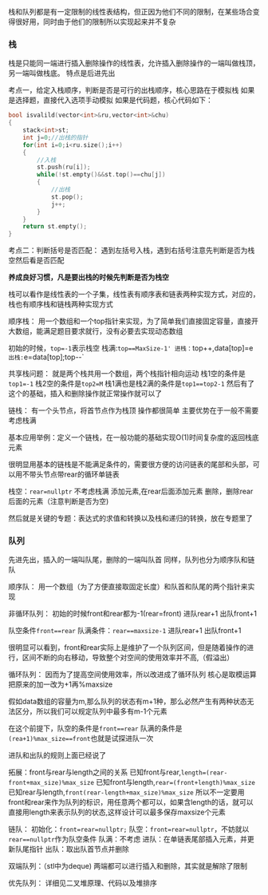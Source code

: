 栈和队列都是有一定限制的线性表结构，但正因为他们不同的限制，在某些场合变得很好用，同时由于他们的限制所以实现起来并不复杂
### 栈
栈是只能同一端进行插入删除操作的线性表，允许插入删除操作的一端叫做栈顶，另一端叫做栈底。
特点是后进先出

考点一，给定入栈顺序，判断是否是可行的出栈顺序，核心思路在于模拟栈
如果是选择题，直接代入选项手动模拟
如果是代码题，核心代码如下：
```cpp
bool isvalild(vector<int>&ru,vector<int>&chu)
{
	stack<int>st;
	int j=0;//出栈的指针
	for(int i=0;i<ru.size();i++)
	{
		//入栈
		st.push(ru[i]);
		while(!st.empty()&&st.top()==chu[j])
		{
			//出栈
			st.pop();
			j++;
		}
	}
	return st.empty();
}
```
考点二：判断括号是否匹配：
遇到左括号入栈，遇到右括号注意先判断是否为栈空然后看是否匹配

**养成良好习惯，凡是要出栈的时候先判断是否为栈空**

栈可以看作是线性表的一个子集，线性表有顺序表和链表两种实现方式，对应的，栈也有顺序栈和链栈两种实现方式

顺序栈：
用一个数组和一个top指针来实现，为了简单我们直接固定容量，直接开大数组，能满足题目要求就行，没有必要去实现动态数组

初始的时候，`top=-1`表示栈空
栈满:`top==MaxSize-1'
进栈：`top++,data[top]=e`
出栈:`e=data[top];top--`

共享栈问题：
就是两个栈共用一个数组，两个栈指针相向运动
栈1空的条件是`top1=-1` 
栈2空的条件是`top2=M`
栈1满也是栈2满的条件是`top1==top2-1`
然后有了这个的基础，插入和删除操作就正常操作就可以了

链栈：
有一个头节点，将首节点作为栈顶
操作都很简单
主要优势在于一般不需要考虑栈满

基本应用举例：定义一个链栈，在一般功能的基础实现O(1)时间复杂度的返回栈底元素

很明显用基本的链栈是不能满足条件的，需要很方便的访问链表的尾部和头部，可以用不带头节点带rear的循环单链表

栈空：`rear=nullptr`
不考虑栈满
添加元素,在rear后面添加元素
删除，删除rear后面的元素（注意判断是否为空)

然后就是关键的专题：表达式的求值和转换以及栈和递归的转换，放在专题里了

### 队列
先进先出，插入的一端叫队尾，删除的一端叫队首
同样，队列也分为顺序队和链队

顺序队：
用一个数组（为了方便直接取固定长度）和队首和队尾的两个指针来实现

非循环队列：
初始的时候front和rear都为-1(rear=front)
进队rear+1
出队front+1

队空条件`front==rear`
队满条件：`rear==maxsize-1`
进队rear+1
出队front+1

很明显可以看到，front和rear实际上是维护了一个队列区间，但是随着操作的进行，区间不断的向右移动，导致整个对空间的使用效率并不高,（假溢出）

循环队列：
因而为了提高空间使用效率，所以改进成了循环队列
核心是取模运算
把原来的加一改为+1再%maxsize

假如data数组的容量为m,那么队列的状态有m+1种，那么必然产生有两种状态无法区分，所以我们可以规定队列中最多有m-1个元素

在这个前提下，队空的条件是`front==rear`
队满的条件是`(rea+1)%max_size==front`也就是试探进队一次

进队和出队的规则上面已经说了

拓展：front与rear与length之间的关系
已知front与rear,`length=(rear-front+max_size)%max_size`
已知front与length,`rear=(front+length)%max_size`
已知rear与length,`front(rear-length+max_size)%max_size`
所以不一定要用front和rear来作为队列的标识，用任意两个都可以，如果含length的话，就可以直接用length来表示队列的状态,这样设计可以最多保存maxsize个元素

链队：
初始化：`front=rear=nullptr;`
队空：`front=rear=nullptr`，不妨就以`rear==nullptr`作为队空条件
队满：不考虑
进队：在单链表尾部插入元素，并更新队尾指针
出队：取出队首节点并删除

双端队列：（stl中为deque)
两端都可以进行插入和删除，其实就是解除了限制

优先队列：
详细见二叉堆原理、代码以及堆排序




